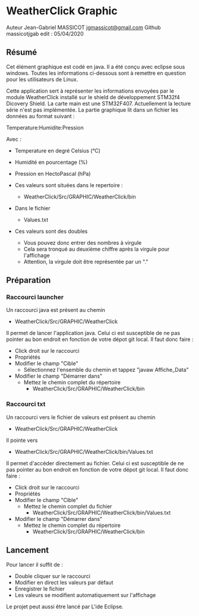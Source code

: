 # WeatherClick Graphic

Auteur Jean-Gabriel MASSICOT <jgmassicot@gmail.com>
Github massicotjgab
edit : 05/04/2020

## Résumé

Cet élément graphique est codé en java. Il a été conçu avec eclipse sous windows.
Toutes les informations ci-dessous sont à remettre en question pour les utilisateurs de Linux.

Cette application sert à représenter les informations envoyées par le module WeatherClick installé sur le shield de développement STM32f4 Dicovery Shield.
La carte main est une STM32F407.
Actuellement la lecture série n'est pas implémentée. La partie graphique lit dans un fichier les données au format suivant :

Temperature:Humidite:Pression

Avec :
* Temperature en degré Celsius	(°C)
* Humidité en pourcentage	(%)
* Pression en HectoPascal	(hPa)

* Ces valeurs sont situées dans le repertoire :
  * WeatherClick/Src/GRAPHIC/WeatherClick/bin
* Dans le fichier
  * Values.txt
* Ces valeurs sont des doubles
  * Vous pouvez donc entrer des nombres à virgule
  * Cela sera tronqué au deuxième chiffre après la virgule pour l'affichage
  * Attention, la virgule doit être représentée par un "."

## Préparation

### Raccourci launcher
Un raccourci java est présent au chemin
* WeatherClick/Src/GRAPHIC/WeatherClick

Il permet de lancer l'application java. Celui ci est susceptible de ne pas pointer au bon endroit en fonction de votre dépot git local.
Il faut donc faire :
* Click droit sur le raccourci
* Propriétés
* Modifier le champ "Cible"
  * Sélectionnez l'ensemble du chemin et tappez "javaw Affiche_Data"
* Modifier le champ "Démarrer dans"
  * Mettez le chemin complet du répertoire
    * WeatherClick/Src/GRAPHIC/WeatherClick/bin

### Raccourci txt
Un raccourci vers le fichier de valeurs est présent au chemin
* WeatherClick/Src/GRAPHIC/WeatherClick

Il pointe vers
* WeatherClick/Src/GRAPHIC/WeatherClick/bin/Values.txt

Il permet d'accéder directement au fichier. Celui ci est susceptible de ne pas pointer au bon endroit en fonction de votre dépot git local.
Il faut donc faire :
* Click droit sur le raccourci
* Propriétés
* Modifier le champ "Cible"
  * Mettez le chemin complet du fichier
    * WeatherClick/Src/GRAPHIC/WeatherClick/bin/Values.txt
* Modifier le champ "Démarrer dans"
  * Mettez le chemin complet du répertoire
    * WeatherClick/Src/GRAPHIC/WeatherClick/bin

## Lancement

Pour lancer il suffit de :
* Double cliquer sur le raccourci
* Modifier en direct les valeurs par défaut
* Enregistrer le fichier
* Les valeurs se modifient automatiquement sur l'affichage

Le projet peut aussi être lancé par L'ide Eclipse.